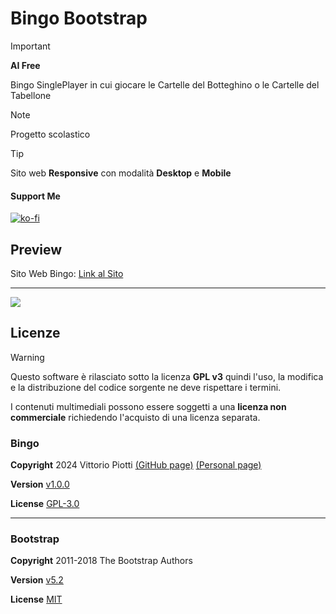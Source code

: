 

# Bingo Bootstrap

> [!IMPORTANT]
> **AI Free**


Bingo SinglePlayer in cui giocare le Cartelle del Botteghino o le Cartelle del Tabellone

> [!NOTE]
> Progetto scolastico


> [!TIP]
> Sito web **Responsive** con modalità **Desktop** e **Mobile**

#### Support Me


[![ko-fi](https://ko-fi.com/img/githubbutton_sm.svg)](https://ko-fi.com/P5P012BC8U)


## Preview

Sito Web Bingo: [Link al Sito](https://vittoriopiotti.altervista.org/Bingo/Offline/index.html)


---

<img src="https://github.com/vittorioPiotti/Bingo/blob/main/socialpreview13.png" />



## Licenze

> [!WARNING]
> Questo software è rilasciato sotto la licenza **GPL v3** quindi l'uso, la modifica e la distribuzione del codice sorgente ne deve rispettare i termini.
> 
> I contenuti multimediali possono essere soggetti a una **licenza non commerciale** richiedendo l'acquisto di una licenza separata.


### Bingo

**Copyright** 2024 Vittorio Piotti [(GitHub page)](https://github.com/vittorioPiotti) [(Personal page)](https://vittoriopiotti.altervista.org/)

**Version** [v1.0.0](https://github.com/vittorioPiotti/Bingo-Bootstrap/releases/tag/v1.0.0)

**License** [GPL-3.0](https://github.com/vittorioPiotti/Bingo-Bootstrap/blob/main/LICENSE.md)

---

### Bootstrap

**Copyright** 2011-2018 The Bootstrap Authors 

**Version** [v5.2](https://github.com/twbs/bootstrap/releases/tag/v5.2.0)

**License** [MIT](https://github.com/twbs/bootstrap/blob/main/LICENSE)



